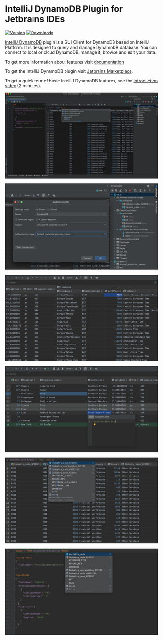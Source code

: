# IntelliJ DynamoDB Plugin for Jetbrains IDEs

[![Version](https://img.shields.io/jetbrains/plugin/v/org.dynamodb4idea.svg)](https://plugins.jetbrains.com/plugin/org.dynamodb4idea)
[![Downloads](https://img.shields.io/jetbrains/plugin/d/org.dynamodb4idea.svg)](https://plugins.jetbrains.com/plugin/org.dynamodb4idea)

[IntelliJ DynamoDB](https://www.intellij-dynamodb.com/) plugin is a GUI Client for DynamoDB based on IntelliJ Platform.
It is designed to query and manage DynamoDB database.
You can connect to local or cloud DynamoDB, manage it, browse and edit your data.

To get more information about features visit [documentation](https://www.intellij-dynamodb.com/docs/getting-started/overview/)

To get the IntelliJ DynamoDB plugin visit [Jetbrains Marketplace](https://plugins.jetbrains.com/plugin/18896-dynamodb).

To get a quick tour of basic IntelliJ DynamoDB features, see the [introduction video](https://youtu.be/E1KLrgyA83w) (2 minutes).

![IntelliJ DynamoDB](doc/IntelliJ_DynamoDB_Plugin.webp)

![IntelliJ DynamoDB Connections](doc/multiple_connections.webp)

![IntelliJ DynamoDB Table View](doc/table_view.webp)

![IntelliJ DynamoDB CRUD](doc/crud.webp)

![IntelliJ DynamoDB query dsl](doc/query_dsl.webp)

![IntelliJ DynamoDB partiql](doc/partiql.webp)
